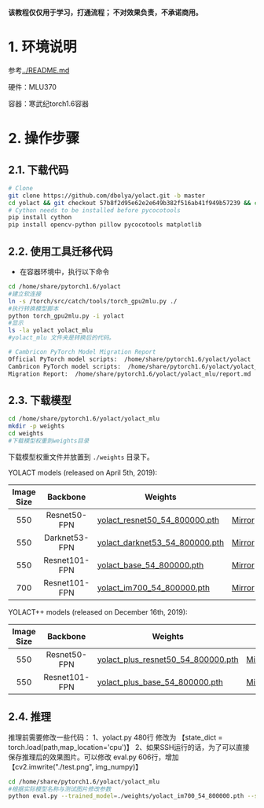 
**该教程仅仅用于学习，打通流程； 不对效果负责，不承诺商用。**

# 1. 环境说明
参考[../README.md](../README.md)

硬件：MLU370

容器：寒武纪torch1.6容器

# 2. 操作步骤

## 2.1. 下载代码
```bash
# Clone
git clone https://github.com/dbolya/yolact.git -b master
cd yolact && git checkout 57b8f2d95e62e2e649b382f516ab41f949b57239 && cd -
# Cython needs to be installed before pycocotools
pip install cython
pip install opencv-python pillow pycocotools matplotlib
```

## 2.2. 使用工具迁移代码
- 在容器环境中，执行以下命令
```bash
cd /home/share/pytorch1.6/yolact
#建立软连接
ln -s /torch/src/catch/tools/torch_gpu2mlu.py ./
#执行转换模型脚本
python torch_gpu2mlu.py -i yolact
#显示
ls -la yolact yolact_mlu
#yolact_mlu 文件夹是转换后的代码。
```
```bash
# Cambricon PyTorch Model Migration Report
Official PyTorch model scripts:  /home/share/pytorch1.6/yolact/yolact
Cambricon PyTorch model scripts:  /home/share/pytorch1.6/yolact/yolact_mlu
Migration Report:  /home/share/pytorch1.6/yolact/yolact_mlu/report.md
```

## 2.3. 下载模型
```bash
cd /home/share/pytorch1.6/yolact/yolact_mlu
mkdir -p weights
cd weights
#下载模型权重到weights目录
```
下载模型权重文件并放置到 `./weights` 目录下。

YOLACT models (released on April 5th, 2019):

| Image Size | Backbone      | Weights                                                                                                              |  |
|:----------:|:-------------:|----------------------------------------------------------------------------------------------------------------------|--------|
| 550        | Resnet50-FPN  | [yolact_resnet50_54_800000.pth](https://drive.google.com/file/d/1yp7ZbbDwvMiFJEq4ptVKTYTI2VeRDXl0/view?usp=sharing)  | [Mirror](https://ucdavis365-my.sharepoint.com/:u:/g/personal/yongjaelee_ucdavis_edu/EUVpxoSXaqNIlssoLKOEoCcB1m0RpzGq_Khp5n1VX3zcUw) |
| 550        | Darknet53-FPN | [yolact_darknet53_54_800000.pth](https://drive.google.com/file/d/1dukLrTzZQEuhzitGkHaGjphlmRJOjVnP/view?usp=sharing) | [Mirror](https://ucdavis365-my.sharepoint.com/:u:/g/personal/yongjaelee_ucdavis_edu/ERrao26c8llJn25dIyZPhwMBxUp2GdZTKIMUQA3t0djHLw)
| 550        | Resnet101-FPN | [yolact_base_54_800000.pth](https://drive.google.com/file/d/1UYy3dMapbH1BnmtZU4WH1zbYgOzzHHf_/view?usp=sharing)      | [Mirror](https://ucdavis365-my.sharepoint.com/:u:/g/personal/yongjaelee_ucdavis_edu/EYRWxBEoKU9DiblrWx2M89MBGFkVVB_drlRd_v5sdT3Hgg)
| 700        | Resnet101-FPN | [yolact_im700_54_800000.pth](https://drive.google.com/file/d/1lE4Lz5p25teiXV-6HdTiOJSnS7u7GBzg/view?usp=sharing)     | [Mirror](https://ucdavis365-my.sharepoint.com/:u:/g/personal/yongjaelee_ucdavis_edu/Eagg5RSc5hFEhp7sPtvLNyoBjhlf2feog7t8OQzHKKphjw)

YOLACT++ models (released on December 16th, 2019):

| Image Size | Backbone      | Weights                                                                                                              |  |
|:----------:|:-------------:|----------------------------------------------------------------------------------------------------------------------|--------|
| 550        | Resnet50-FPN  | [yolact_plus_resnet50_54_800000.pth](https://drive.google.com/file/d/1ZPu1YR2UzGHQD0o1rEqy-j5bmEm3lbyP/view?usp=sharing)  | [Mirror](https://ucdavis365-my.sharepoint.com/:u:/g/personal/yongjaelee_ucdavis_edu/EcJAtMiEFlhAnVsDf00yWRIBUC4m8iE9NEEiV05XwtEoGw) |
| 550        | Resnet101-FPN | [yolact_plus_base_54_800000.pth](https://drive.google.com/file/d/15id0Qq5eqRbkD-N3ZjDZXdCvRyIaHpFB/view?usp=sharing) | [Mirror](https://ucdavis365-my.sharepoint.com/:u:/g/personal/yongjaelee_ucdavis_edu/EVQ62sF0SrJPrl_68onyHF8BpG7c05A8PavV4a849sZgEA)


## 2.4. 推理
推理前需要修改一些代码：
1、yolact.py 480行  修改为 【state_dict = torch.load(path,map_location='cpu')】
2、如果SSH运行的话，为了可以直接保存推理后的效果图片。可以修改 eval.py 606行，增加 【cv2.imwrite("./test.png", img_numpy)】
```bash
cd /home/share/pytorch1.6/yolact/yolact_mlu
#根据实际模型名称与测试图片修改参数
python eval.py --trained_model=./weights/yolact_im700_54_800000.pth --score_threshold=0.15 --top_k=15 --image=../data/bus.jpg
```

